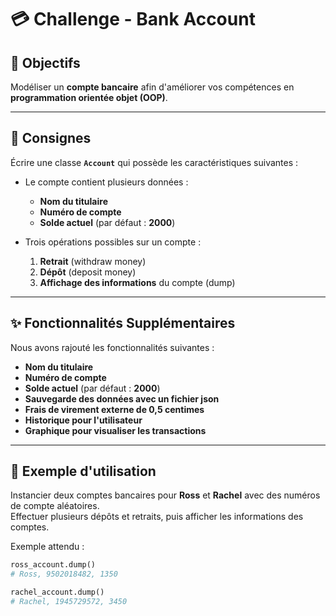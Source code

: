# 💳 Challenge - Bank Account

## 🎯 Objectifs
Modéliser un **compte bancaire** afin d'améliorer vos compétences en **programmation orientée objet (OOP)**.

---

## 📌 Consignes
Écrire une classe **`Account`** qui possède les caractéristiques suivantes :

- Le compte contient plusieurs données :  
  - **Nom du titulaire**  
  - **Numéro de compte**  
  - **Solde actuel** (par défaut : **2000**)

- Trois opérations possibles sur un compte :  
  1. **Retrait** (withdraw money)  
  2. **Dépôt** (deposit money)  
  3. **Affichage des informations** du compte (dump)
     
---

## ✨ Fonctionnalités Supplémentaires
Nous avons rajouté les fonctionnalités suivantes :

  - **Nom du titulaire**  
  - **Numéro de compte**  
  - **Solde actuel** (par défaut : **2000**)
  - **Sauvegarde des données avec un fichier json**
  - **Frais de virement externe de 0,5 centimes**
  - **Historique pour l'utilisateur**
  - **Graphique pour visualiser les transactions**

---

## 🏦 Exemple d'utilisation

Instancier deux comptes bancaires pour **Ross** et **Rachel** avec des numéros de compte aléatoires.  
Effectuer plusieurs dépôts et retraits, puis afficher les informations des comptes.

Exemple attendu :

```python
ross_account.dump()
# Ross, 9502018482, 1350

rachel_account.dump()
# Rachel, 1945729572, 3450













